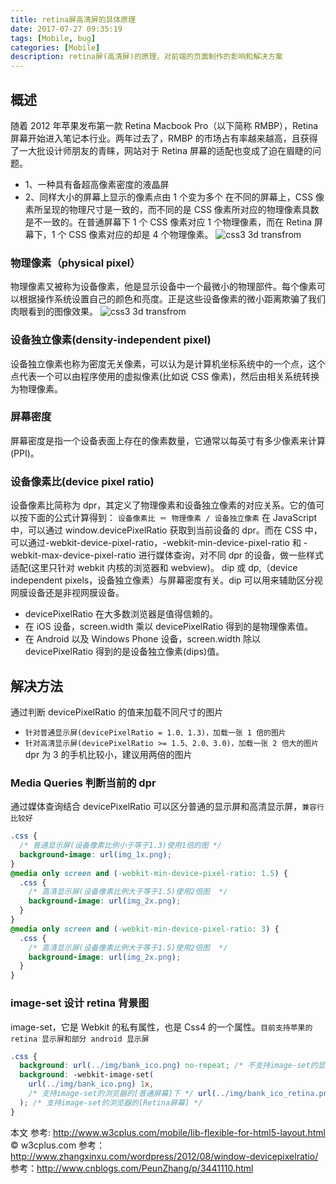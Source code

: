 ```yaml
---
title: retina屏高清屏的具体原理
date: 2017-07-27 09:35:19
tags: [Mobile, bug]
categories: [Mobile]
description: retina屏(高清屏)的原理，对前端的页面制作的影响和解决方案
---
```


## 概述

随着 2012 年苹果发布第一款 Retina Macbook Pro（以下简称 RMBP），Retina 屏幕开始进入笔记本行业。两年过去了，RMBP 的市场占有率越来越高，且获得了一大批设计师朋友的青睐，网站对于 Retina 屏幕的适配也变成了迫在眉睫的问题。

- 1、一种具有备超高像素密度的液晶屏
- 2、同样大小的屏幕上显示的像素点由 1 个变为多个
  在不同的屏幕上，CSS 像素所呈现的物理尺寸是一致的，而不同的是 CSS 像素所对应的物理像素具数是不一致的。在普通屏幕下 1 个 CSS 像素对应 1 个物理像素，而在 Retina 屏幕下，1 个 CSS 像素对应的却是 4 个物理像素。
  ![css3 3d transfrom](../../images/ios_bug/retina-web-3.jpg)

### 物理像素（physical pixel）

物理像素又被称为设备像素，他是显示设备中一个最微小的物理部件。每个像素可以根据操作系统设置自己的颜色和亮度。正是这些设备像素的微小距离欺骗了我们肉眼看到的图像效果。
![css3 3d transfrom](../../images/ios_bug/retina-web-1.jpg)

### 设备独立像素(density-independent pixel)

设备独立像素也称为密度无关像素，可以认为是计算机坐标系统中的一个点，这个点代表一个可以由程序使用的虚拟像素(比如说 CSS 像素)，然后由相关系统转换为物理像素。

### 屏幕密度

屏幕密度是指一个设备表面上存在的像素数量，它通常以每英寸有多少像素来计算(PPI)。

### 设备像素比(device pixel ratio)

设备像素比简称为 dpr，其定义了物理像素和设备独立像素的对应关系。它的值可以按下面的公式计算得到：
`设备像素比 ＝ 物理像素 / 设备独立像素`
在 JavaScript 中，可以通过 window.devicePixelRatio 获取到当前设备的 dpr。而在 CSS 中，可以通过-webkit-device-pixel-ratio，-webkit-min-device-pixel-ratio 和 -webkit-max-device-pixel-ratio 进行媒体查询，对不同 dpr 的设备，做一些样式适配(这里只针对 webkit 内核的浏览器和 webview)。
dip 或 dp,（device independent pixels，设备独立像素）与屏幕密度有关。dip 可以用来辅助区分视网膜设备还是非视网膜设备。

- devicePixelRatio 在大多数浏览器是值得信赖的。
- 在 iOS 设备，screen.width 乘以 devicePixelRatio 得到的是物理像素值。
- 在 Android 以及 Windows Phone 设备，screen.width 除以 devicePixelRatio 得到的是设备独立像素(dips)值。

## 解决方法

通过判断 devicePixelRatio 的值来加载不同尺寸的图片

- `针对普通显示屏(devicePixelRatio = 1.0、1.3)，加载一张 1 倍的图片`
- `针对高清显示屏(devicePixelRatio >= 1.5、2.0、3.0)，加载一张 2 倍大的图片`
  dpr 为 3 的手机比较小，建议用两倍的图片

### Media Queries 判断当前的 dpr

通过媒体查询结合 devicePixelRatio 可以区分普通的显示屏和高清显示屏，`兼容行比较好`

```css
.css {
  /* 普通显示屏(设备像素比例小于等于1.3)使用1倍的图 */
  background-image: url(img_1x.png);
}
@media only screen and (-webkit-min-device-pixel-ratio: 1.5) {
  .css {
    /* 高清显示屏(设备像素比例大于等于1.5)使用2倍图  */
    background-image: url(img_2x.png);
  }
}
@media only screen and (-webkit-min-device-pixel-ratio: 3) {
  .css {
    /* 高清显示屏(设备像素比例大于等于1.5)使用2倍图  */
    background-image: url(img_2x.png);
  }
}
```

### image-set 设计 retina 背景图

image-set，它是 Webkit 的私有属性，也是 Css4 的一个属性。`目前支持苹果的 retina 显示屏和部分 android 显示屏`

```css
.css {
  background: url(../img/bank_ico.png) no-repeat; /* 不支持image-set的显示屏 */
  background: -webkit-image-set(
    url(../img/bank_ico.png) 1x,
    /* 支持image-set的浏览器的[普通屏幕]下 */ url(../img/bank_ico_retina.png) 2x
  ); /* 支持image-set的浏览器的[Retina屏幕] */
}
```

本文
参考: http://www.w3cplus.com/mobile/lib-flexible-for-html5-layout.html © w3cplus.com
参考：http://www.zhangxinxu.com/wordpress/2012/08/window-devicepixelratio/
参考：http://www.cnblogs.com/PeunZhang/p/3441110.html
